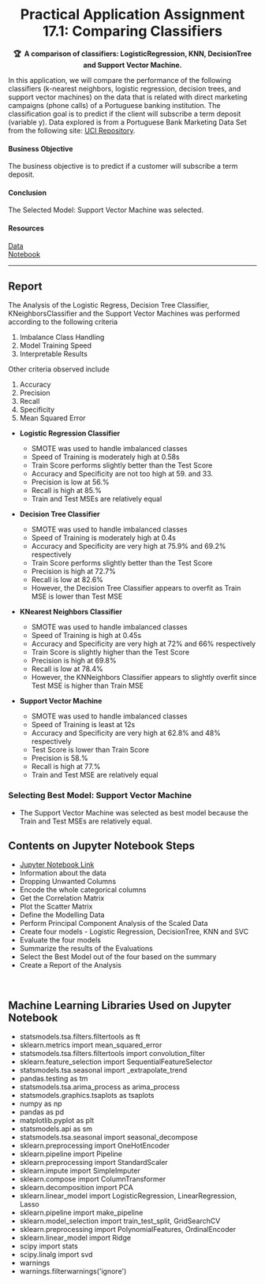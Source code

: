 <!-- markdownlint-disable --><h1 align="center">   Practical Application Assignment 17.1: Comparing Classifiers     <br></h1><p align="center">    <strong>🏆&nbsp; A comparison of classifiers: LogisticRegression, KNN, DecisionTree and Support Vector Machine.</strong></p>In this application, we will compare the performance of the following classifiers (k-nearest neighbors, logistic regression, decision trees, and support vector machines) on the data that is related with direct marketing campaigns (phone calls) of a Portuguese banking institution. The classification goal is to predict if the client will subscribe a term deposit (variable y). Data explored is from a Portuguese Bank Marketing Data Set from the following site: [UCI Repository](https://archive.ics.uci.edu/ml/datasets/bank+marketing). #### Business ObjectiveThe business objective is to predict if a customer will subscribe a term deposit.#### ConclusionThe Selected Model: Support Vector Machine was selected.#### Resources[Data](https://archive.ics.uci.edu/ml/datasets/bank+marketing) <br>[Notebook](https://github.com/AtulTrikha/MarketingCampaign/blob/main/WillClientSubscribeTermDeposit.ipynb)---## ReportThe Analysis of the Logistic Regress, Decision Tree Classifier, KNeighborsClassifier and the Support Vector Machines was performed according to the following criteria1. Imbalance Class Handling2. Model Training Speed3. Interpretable ResultsOther criteria observed include1. Accuracy2. Precision3. Recall4. Specificity5. Mean Squared Error- **Logistic Regression Classifier**    - SMOTE was used to handle imbalanced classes    - Speed of Training is moderately high at 0.58s    - Train Score performs slightly better than the Test Score    - Accuracy and Specificity are not too high at 59. and 33.    - Precision is low at 56.%    - Recall is high at 85.%    - Train and Test MSEs are relatively equal- **Decision Tree Classifier**    - SMOTE was used to handle imbalanced classes    - Speed of Training is moderately high at 0.4s    - Accuracy and Specificity are very high at 75.9% and 69.2% respectively    - Train Score performs slightly better than the Test Score    - Precision is high at 72.7%    - Recall is low at 82.6%    - However, the Decision Tree Classifier appears to overfit as Train MSE is lower than Test MSE- **KNearest Neighbors Classifier**    - SMOTE was used to handle imbalanced classes    - Speed of Training is high at 0.45s    - Accuracy and Specificity are very high at 72% and 66% respectively    - Train Score is slightly higher than the Test Score    - Precision is high at 69.8%    - Recall is low at 78.4%    - However, the KNNeighbors Classifier appears to slightly overfit since Test MSE is higher than Train MSE    - **Support Vector Machine**    - SMOTE was used to handle imbalanced classes    - Speed of Training is least at 12s    - Accuracy and Specificity are very high at 62.8% and 48% respectively    - Test Score is lower than Train Score    - Precision is 58.%    - Recall is high at 77.%    - Train and Test MSE are relatively equal### Selecting Best Model: Support Vector Machine- The Support Vector Machine was selected as best model because the Train and Test MSEs are relatively equal.## Contents on Jupyter Notebook Steps- [Jupyter Notebook Link](https://github.com/AtulTrikha/MarketingCampaign/blob/main/WillClientSubscribeTermDeposit.ipynb)- Information about the data- Dropping Unwanted Columns- Encode the whole categorical columns- Get the Correlation Matrix- Plot the Scatter Matrix- Define the Modelling Data- Perform Principal Component Analysis of the Scaled Data- Create four models - Logistic Regression, DecisionTree, KNN and SVC- Evaluate the four models- Summarize the results of the Evaluations- Select the Best Model out of the four based on the summary- Create a Report of the Analysis<br>## Machine Learning Libraries Used on Jupyter Notebook- statsmodels.tsa.filters.filtertools as ft- sklearn.metrics import mean_squared_error- statsmodels.tsa.filters.filtertools import convolution_filter- sklearn.feature_selection import SequentialFeatureSelector- statsmodels.tsa.seasonal import _extrapolate_trend- pandas.testing as tm- statsmodels.tsa.arima_process as arima_process- statsmodels.graphics.tsaplots as tsaplots- numpy as np- pandas as pd- matplotlib.pyplot as plt- statsmodels.api as sm- statsmodels.tsa.seasonal import seasonal_decompose- sklearn.preprocessing import OneHotEncoder- sklearn.pipeline import Pipeline- sklearn.preprocessing import StandardScaler- sklearn.impute import SimpleImputer- sklearn.compose import ColumnTransformer- sklearn.decomposition import PCA- sklearn.linear_model import LogisticRegression, LinearRegression, Lasso- sklearn.pipeline import make_pipeline- sklearn.model_selection import train_test_split, GridSearchCV- sklearn.preprocessing import PolynomialFeatures, OrdinalEncoder- sklearn.linear_model import Ridge- scipy import stats- scipy.linalg import svd- warnings- warnings.filterwarnings('ignore')